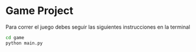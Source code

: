 # Game Project

Para correr el juego debes seguir las siguientes instrucciones en la terminal

```sh
cd game
python main.py
```
